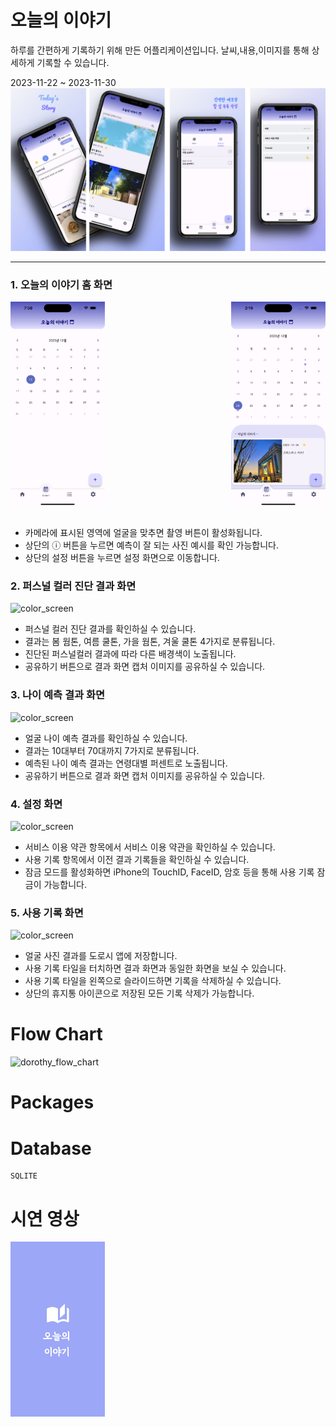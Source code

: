 # 오늘의 이야기
하루를 간편하게 기록하기 위해 만든 어플리케이션입니다.
날씨,내용,이미지를 통해 상세하게 기록할 수 있습니다.


2023-11-22 ~ 2023-11-30                      
<img src = https://github.com/seolaox/TodaysStory/blob/main/story%20of%20today%20main%20screen.png> </img>

------
### 1. 오늘의 이야기 홈 화면

<div style="display: flex; justify-content: space-between;">
    <img alt="color_screen" src="https://github.com/seolaox/TodaysStory/blob/main/storyoftoday/images/eventpage.png" width="30%">
    <img alt="color_screen" src="https://github.com/seolaox/TodaysStory/blob/main/storyoftoday/images/eventpagedetail.png" width="30%">
</div>

<br>

- 카메라에 표시된 영역에 얼굴을 맞추면 촬영 버튼이 활성화됩니다.   
- 상단의 ⓘ 버튼을 누르면 예측이 잘 되는 사진 예시를 확인 가능합니다.
- 상단의 설정 버튼을 누르면 설정 화면으로 이동합니다.

### 2. 퍼스널 컬러 진단 결과 화면

<img alt="color_screen" src="https://github.com/TheJoeunDorothy/Dorothy/assets/130552875/8688fe68-8ca1-4a15-8278-4390aaae8493" width="30%">

<br>

- 퍼스널 컬러 진단 결과를 확인하실 수 있습니다.
- 결과는 봄 웜톤, 여름 쿨톤, 가을 웜톤, 겨울 쿨톤 4가지로 분류됩니다.
- 진단된 퍼스널컬러 결과에 따라 다른 배경색이 노출됩니다.
- 공유하기 버튼으로 결과 화면 캡처 이미지를 공유하실 수 있습니다.

### 3. 나이 예측 결과 화면

<img alt="color_screen" src="https://github.com/TheJoeunDorothy/Dorothy/assets/130552875/148852ac-a221-4eca-accb-d67b2fc49bd9" width="30%">

<br>

- 얼굴 나이 예측 결과를 확인하실 수 있습니다.
- 결과는 10대부터 70대까지 7가지로 분류됩니다.
- 예측된 나이 예측 결과는 연령대별 퍼센트로 노출됩니다.
- 공유하기 버튼으로 결과 화면 캡처 이미지를 공유하실 수 있습니다.

### 4. 설정 화면

<img alt="color_screen" src="https://github.com/TheJoeunDorothy/Dorothy/assets/130552875/b3987de5-c615-4044-aa85-463e35252609" width="30%">


<br>

- 서비스 이용 약관 항목에서 서비스 이용 약관을 확인하실 수 있습니다.
- 사용 기록 항목에서 이전 결과 기록들을 확인하실 수 있습니다.
- 잠금 모드를 활성화하면 iPhone의 TouchID, FaceID, 암호 등을 통해 사용 기록 잠금이 가능합니다.

### 5. 사용 기록 화면

<img alt="color_screen" src="https://github.com/TheJoeunDorothy/Dorothy/assets/130552875/caf01135-1f37-4f61-95d7-682317419e42" width="30%">

<br>

- 얼굴 사진 결과를 도로시 앱에 저장합니다.
- 사용 기록 타일을 터치하면 결과 화면과 동일한 화면을 보실 수 있습니다.
- 사용 기록 타일을 왼쪽으로 슬라이드하면 기록을 삭제하실 수 있습니다.
- 상단의 휴지통 아이콘으로 저장된 모든 기록 삭제가 가능합니다.


# Flow Chart
![dorothy_flow_chart](https://github.com/TheJoeunDorothy/Dorothy/assets/130552875/93345131-902b-4ba2-8c17-befb0537f119)



# Packages


# Database
    SQLITE  


# 시연 영상
<a href="https://drive.google.com/file/d/1F7v24omyGk1MSMJKgkiosoN3rd3CIcGN/view?usp=sharing" title="시연영상으로 이동">
  <img src="https://github.com/seolaox/TodaysStory/blob/main/main%20screen.jpeg" alt="image" ,height="30%", width="30%">
</a>

